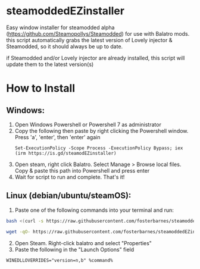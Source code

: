 # steamoddedEZinstaller
Easy window installer for steamodded alpha (https://github.com/Steamopollys/Steamodded) for use with Balatro mods. this script automatically grabs the latest version of Lovely injector & Steamodded, so it should always be up to date.

if Steamodded and/or Lovely injector are already installed, this script will update them to the latest version(s)

# How to Install
## Windows:
1. Open Windows Powershell or Powershell 7 as administrator
2. Copy the following then paste by right clicking the Powershell window. Press 'a', 'enter', then 'enter' again
   ```
   Set-ExecutionPolicy -Scope Process -ExecutionPolicy Bypass; iex (irm https://is.gd/steamodEZinstaller)
   ```
3. Open steam, right click Balatro. Select Manage > Browse local files. Copy & paste this path into Powershell and press enter
4. Wait for script to run and complete. That's it!

## Linux (debian/ubuntu/steamOS):

1. Paste one of the following commands into your terminal and run:

```bash
bash <(curl -s https://raw.githubusercontent.com/fosterbarnes/steamoddedEZinstaller/main/STMDinstaller.sh)
```
```bash
wget -qO- https://raw.githubusercontent.com/fosterbarnes/steamoddedEZinstaller/main/STMDinstaller.sh | bash
```
2. Open Steam. Right-click balatro and select "Properties"
3. Paste the following in the "Launch Options" field
```
WINEDLLOVERRIDES="version=n,b" %command%
```
